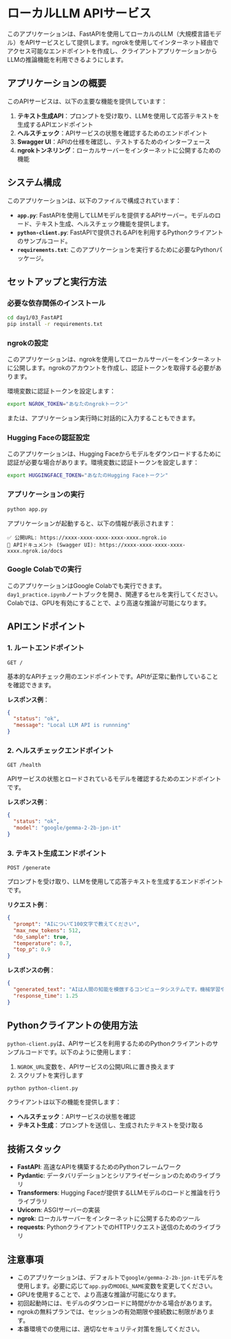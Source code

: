 # ローカルLLM APIサービス

このアプリケーションは、FastAPIを使用してローカルのLLM（大規模言語モデル）をAPIサービスとして提供します。ngrokを使用してインターネット経由でアクセス可能なエンドポイントを作成し、クライアントアプリケーションからLLMの推論機能を利用できるようにします。

## アプリケーションの概要

このAPIサービスは、以下の主要な機能を提供しています：

1. **テキスト生成API**：プロンプトを受け取り、LLMを使用して応答テキストを生成するAPIエンドポイント
2. **ヘルスチェック**：APIサービスの状態を確認するためのエンドポイント
3. **Swagger UI**：APIの仕様を確認し、テストするためのインターフェース
4. **ngrokトンネリング**：ローカルサーバーをインターネットに公開するための機能

## システム構成

このアプリケーションは、以下のファイルで構成されています：

- **`app.py`**: FastAPIを使用してLLMモデルを提供するAPIサーバー。モデルのロード、テキスト生成、ヘルスチェック機能を提供します。
- **`python-client.py`**: FastAPIで提供されるAPIを利用するPythonクライアントのサンプルコード。
- **`requirements.txt`**: このアプリケーションを実行するために必要なPythonパッケージ。

## セットアップと実行方法

### 必要な依存関係のインストール

```bash
cd day1/03_FastAPI
pip install -r requirements.txt
```

### ngrokの設定

このアプリケーションは、ngrokを使用してローカルサーバーをインターネットに公開します。ngrokのアカウントを作成し、認証トークンを取得する必要があります。

環境変数に認証トークンを設定します：

```bash
export NGROK_TOKEN="あなたのngrokトークン"
```

または、アプリケーション実行時に対話的に入力することもできます。

### Hugging Faceの認証設定

このアプリケーションは、Hugging Faceからモデルをダウンロードするために認証が必要な場合があります。環境変数に認証トークンを設定します：

```bash
export HUGGINGFACE_TOKEN="あなたのHugging Faceトークン"
```

### アプリケーションの実行

```bash
python app.py
```

アプリケーションが起動すると、以下の情報が表示されます：

```
✅ 公開URL: https://xxxx-xxxx-xxxx-xxxx-xxxx.ngrok.io
📖 APIドキュメント (Swagger UI): https://xxxx-xxxx-xxxx-xxxx-xxxx.ngrok.io/docs
```

### Google Colabでの実行

このアプリケーションはGoogle Colabでも実行できます。`day1_practice.ipynb`ノートブックを開き、関連するセルを実行してください。Colabでは、GPUを有効にすることで、より高速な推論が可能になります。

## APIエンドポイント

### 1. ルートエンドポイント

```
GET /
```

基本的なAPIチェック用のエンドポイントです。APIが正常に動作していることを確認できます。

**レスポンス例**：
```json
{
  "status": "ok",
  "message": "Local LLM API is runnning"
}
```

### 2. ヘルスチェックエンドポイント

```
GET /health
```

APIサービスの状態とロードされているモデルを確認するためのエンドポイントです。

**レスポンス例**：
```json
{
  "status": "ok",
  "model": "google/gemma-2-2b-jpn-it"
}
```

### 3. テキスト生成エンドポイント

```
POST /generate
```

プロンプトを受け取り、LLMを使用して応答テキストを生成するエンドポイントです。

**リクエスト例**：
```json
{
  "prompt": "AIについて100文字で教えてください",
  "max_new_tokens": 512,
  "do_sample": true,
  "temperature": 0.7,
  "top_p": 0.9
}
```

**レスポンスの例**：
```json
{
  "generated_text": "AIは人間の知能を模倣するコンピュータシステムです。機械学習やディープラーニングなどの技術を用いて、データから学習し、パターンを認識し、予測や判断を行います。現代では画像認識、自然言語処理、自動運転など様々な分野で活用されています。",
  "response_time": 1.25
}
```

## Pythonクライアントの使用方法

`python-client.py`は、APIサービスを利用するためのPythonクライアントのサンプルコードです。以下のように使用します：

1. `NGROK_URL`変数を、APIサービスの公開URLに置き換えます
2. スクリプトを実行します

```bash
python python-client.py
```

クライアントは以下の機能を提供します：

- **ヘルスチェック**：APIサービスの状態を確認
- **テキスト生成**：プロンプトを送信し、生成されたテキストを受け取る

## 技術スタック

- **FastAPI**: 高速なAPIを構築するためのPythonフレームワーク
- **Pydantic**: データバリデーションとシリアライゼーションのためのライブラリ
- **Transformers**: Hugging Faceが提供するLLMモデルのロードと推論を行うライブラリ
- **Uvicorn**: ASGIサーバーの実装
- **ngrok**: ローカルサーバーをインターネットに公開するためのツール
- **requests**: PythonクライアントでのHTTPリクエスト送信のためのライブラリ

## 注意事項

- このアプリケーションは、デフォルトで`google/gemma-2-2b-jpn-it`モデルを使用します。必要に応じて`app.py`の`MODEL_NAME`変数を変更してください。
- GPUを使用することで、より高速な推論が可能になります。
- 初回起動時には、モデルのダウンロードに時間がかかる場合があります。
- ngrokの無料プランでは、セッションの有効期限や接続数に制限があります。
- 本番環境での使用には、適切なセキュリティ対策を施してください。
